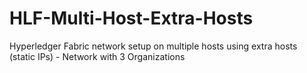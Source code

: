 # HLF-Multi-Host-Extra-Hosts
Hyperledger Fabric network setup on multiple hosts using extra hosts (static IPs) - Network with 3 Organizations
